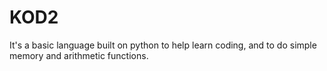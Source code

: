 # KOD2
It's a basic language built on python to help learn coding, and to do simple memory and arithmetic functions.
